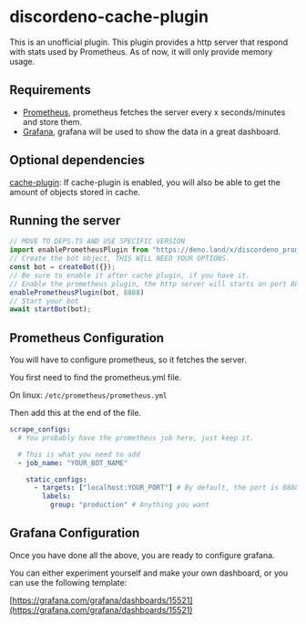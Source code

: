 # discordeno-cache-plugin

This is an unofficial plugin. This plugin provides a http server
that respond with stats used by Prometheus.
As of now, it will only provide memory usage.

## Requirements
- [Prometheus]((https://prometheus.io/docs/prometheus/latest/getting_started/).), prometheus fetches the server every x seconds/minutes and store them.
- [Grafana](https://grafana.com/grafana/download?pg=get&plcmt=selfmanaged-box1-cta1&edition=oss), grafana will be used to show the data in a great dashboard.

## Optional dependencies
[cache-plugin](https://github.com/discordeno/cache-plugin):
If cache-plugin is enabled, you will also be able to get the amount
of objects stored in cache.

## Running the server

```ts
// MOVE TO DEPS.TS AND USE SPECIFIC VERSION
import enablePrometheusPlugin from "https://deno.land/x/discordeno_prometheus_plugin/mod.ts";
// Create the bot object, THIS WILL NEED YOUR OPTIONS.
const bot = createBot({});
// Be sure to enable it after cache plugin, if you have it.
// Enable the prometheus plugin, the http server will starts on port 8888(default)
enablePrometheusPlugin(bot, 8888)
// Start your bot
await startBot(bot);
```

## Prometheus Configuration

You will have to configure prometheus, so it fetches the server.

You first need to find the prometheus.yml file.

On linux: `/etc/prometheus/prometheus.yml`

Then add this at the end of the file.
```yml
scrape_configs:
  # You probably have the prometheus job here, just keep it.

  # This is what you need to add
  - job_name: "YOUR_BOT_NAME"

    static_configs:
      - targets: ["localhost:YOUR_PORT"] # By default, the port is 8888
        labels:
          group: "production" # Anything you want
```

## Grafana Configuration
Once you have done all the above, you are ready to configure grafana.

You can either experiment yourself and make your own dashboard, or you can use the following template:

[https://grafana.com/grafana/dashboards/15521](https://grafana.com/grafana/dashboards/15521)
